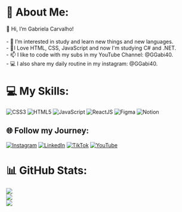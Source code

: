 # 💫 About Me:
 👋 Hi, I’m Gabriela Carvalho!<br> <br>- 👀 I’m interested in study and learn new things and new languages.<br>- 🚀 I Love HTML, CSS, JavaScript and now I'm studying C# and .NET.<br> - 📫 I like to code with my subs in my YouTube Channel: @GGabi40.<br> - 💻 I also share my daily routine in my instagram: @GGabi40.

# 💻 My Skills:
![CSS3](https://img.shields.io/badge/css3-%231572B6.svg?style=for-the-badge&logo=css3&logoColor=white) ![HTML5](https://img.shields.io/badge/html5-%23E34F26.svg?style=for-the-badge&logo=html5&logoColor=white) ![JavaScript](https://img.shields.io/badge/javascript-%23323330.svg?style=for-the-badge&logo=javascript&logoColor=%23F7DF1E) ![ReactJS](https://img.shields.io/badge/-ReactJs-61DAFB?logo=react&logoColor=black&style=for-the-badge)	![Figma](https://img.shields.io/badge/figma-%23F24E1E.svg?style=for-the-badge&logo=figma&logoColor=white) ![Notion](https://img.shields.io/badge/Notion-%23000000.svg?style=for-the-badge&logo=notion&logoColor=white) 

## 🌐 Follow my Journey:
[![Instagram](https://img.shields.io/badge/Instagram-%23E4405F.svg?logo=Instagram&logoColor=white)](https://instagram.com/ggabi40) [![LinkedIn](https://img.shields.io/badge/LinkedIn-%230077B5.svg?logo=linkedin&logoColor=white)](https://linkedin.com/in/gabriela-baptista-carvalho) [![TikTok](https://img.shields.io/badge/TikTok-%23000000.svg?logo=TikTok&logoColor=white)](https://tiktok.com/@carvalhoga) [![YouTube](https://img.shields.io/badge/YouTube-%23FF0000.svg?logo=YouTube&logoColor=white)](https://youtube.com/@@GGabi40) 


# 📊 GitHub Stats:
![](https://github-readme-stats.vercel.app/api?username=GGabi40&theme=dark&hide_border=false&include_all_commits=false&count_private=false)<br/>
![](https://github-readme-streak-stats.herokuapp.com/?user=GGabi40&theme=dark&hide_border=false)<br/>
![](https://github-readme-stats.vercel.app/api/top-langs/?username=GGabi40&theme=dark&hide_border=false&include_all_commits=false&count_private=false&layout=compact)



<!-- Proudly created with GPRM ( https://gprm.itsvg.in ) -->

<!---
GGabi40/GGabi40 is a ✨ special ✨ repository because its `README.md` (this file) appears on your GitHub profile.
You can click the Preview link to take a look at your changes.
--->
